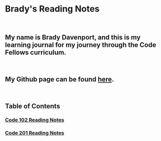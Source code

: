 # Brady's Reading Notes

<br>

## My name is Brady Davenport, and this is my learning journal for my journey through the Code Fellows curriculum.

<br>

## My Github page can be found [here](https://github.com/bradydavenport).

<br>

## Table of Contents

### [Code 102 Reading Notes](Code-102-Reading-Notes.md)

### [Code 201 Reading Notes](Code-201-Reading-Notes.md)
